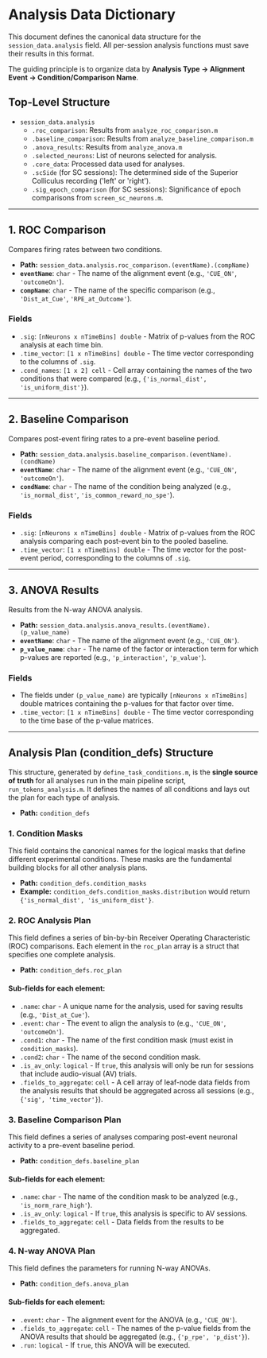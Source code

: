 # Analysis Data Dictionary

This document defines the canonical data structure for the `session_data.analysis` field. All per-session analysis functions must save their results in this format.

The guiding principle is to organize data by **Analysis Type -> Alignment Event -> Condition/Comparison Name**.

## Top-Level Structure

-   `session_data.analysis`
    -   `.roc_comparison`: Results from `analyze_roc_comparison.m`
    -   `.baseline_comparison`: Results from `analyze_baseline_comparison.m`
    -   `.anova_results`: Results from `analyze_anova.m`
    -   `.selected_neurons`: List of neurons selected for analysis.
    -   `.core_data`: Processed data used for analyses.
    -   `.scSide` (for SC sessions): The determined side of the Superior Colliculus recording ('left' or 'right').
    -   `.sig_epoch_comparison` (for SC sessions): Significance of epoch comparisons from `screen_sc_neurons.m`.

---

## 1. ROC Comparison

Compares firing rates between two conditions.

-   **Path:** `session_data.analysis.roc_comparison.(eventName).(compName)`
-   **`eventName`**: `char` - The name of the alignment event (e.g., `'CUE_ON'`, `'outcomeOn'`).
-   **`compName`**: `char` - The name of the specific comparison (e.g., `'Dist_at_Cue'`, `'RPE_at_Outcome'`).

### Fields

-   `.sig`: `[nNeurons x nTimeBins] double` - Matrix of p-values from the ROC analysis at each time bin.
-   `.time_vector`: `[1 x nTimeBins] double` - The time vector corresponding to the columns of `.sig`.
-   `.cond_names`: `[1 x 2] cell` - Cell array containing the names of the two conditions that were compared (e.g., `{'is_normal_dist', 'is_uniform_dist'}`).

---

## 2. Baseline Comparison

Compares post-event firing rates to a pre-event baseline period.

-   **Path:** `session_data.analysis.baseline_comparison.(eventName).(condName)`
-   **`eventName`**: `char` - The name of the alignment event (e.g., `'CUE_ON'`, `'outcomeOn'`).
-   **`condName`**: `char` - The name of the condition being analyzed (e.g., `'is_normal_dist'`, `'is_common_reward_no_spe'`).

### Fields

-   `.sig`: `[nNeurons x nTimeBins] double` - Matrix of p-values from the ROC analysis comparing each post-event bin to the pooled baseline.
-   `.time_vector`: `[1 x nTimeBins] double` - The time vector for the post-event period, corresponding to the columns of `.sig`.

---

## 3. ANOVA Results

Results from the N-way ANOVA analysis.

-   **Path:** `session_data.analysis.anova_results.(eventName).(p_value_name)`
-   **`eventName`**: `char` - The name of the alignment event (e.g., `'CUE_ON'`).
-   **`p_value_name`**: `char` - The name of the factor or interaction term for which p-values are reported (e.g., `'p_interaction'`, `'p_value'`).

### Fields

-   The fields under `(p_value_name)` are typically `[nNeurons x nTimeBins]` double matrices containing the p-values for that factor over time.
-   `.time_vector`: `[1 x nTimeBins] double` - The time vector corresponding to the time base of the p-value matrices.

---

## Analysis Plan (condition_defs) Structure

This structure, generated by `define_task_conditions.m`, is the **single source of truth** for all analyses run in the main pipeline script, `run_tokens_analysis.m`. It defines the names of all conditions and lays out the plan for each type of analysis.

-   **Path:** `condition_defs`

### 1. Condition Masks

This field contains the canonical names for the logical masks that define different experimental conditions. These masks are the fundamental building blocks for all other analysis plans.

-   **Path:** `condition_defs.condition_masks`
-   **Example:** `condition_defs.condition_masks.distribution` would return `{'is_normal_dist', 'is_uniform_dist'}`.

### 2. ROC Analysis Plan

This field defines a series of bin-by-bin Receiver Operating Characteristic (ROC) comparisons. Each element in the `roc_plan` array is a struct that specifies one complete analysis.

-   **Path:** `condition_defs.roc_plan`

#### Sub-fields for each element:

-   `.name`: `char` - A unique name for the analysis, used for saving results (e.g., `'Dist_at_Cue'`).
-   `.event`: `char` - The event to align the analysis to (e.g., `'CUE_ON'`, `'outcomeOn'`).
-   `.cond1`: `char` - The name of the first condition mask (must exist in `condition_masks`).
-   `.cond2`: `char` - The name of the second condition mask.
-   `.is_av_only`: `logical` - If `true`, this analysis will only be run for sessions that include audio-visual (AV) trials.
-   `.fields_to_aggregate`: `cell` - A cell array of leaf-node data fields from the analysis results that should be aggregated across all sessions (e.g., `{'sig', 'time_vector'}`).

### 3. Baseline Comparison Plan

This field defines a series of analyses comparing post-event neuronal activity to a pre-event baseline period.

-   **Path:** `condition_defs.baseline_plan`

#### Sub-fields for each element:

-   `.name`: `char` - The name of the condition mask to be analyzed (e.g., `'is_norm_rare_high'`).
-   `.is_av_only`: `logical` - If `true`, this analysis is specific to AV sessions.
-   `.fields_to_aggregate`: `cell` - Data fields from the results to be aggregated.

### 4. N-way ANOVA Plan

This field defines the parameters for running N-way ANOVAs.

-   **Path:** `condition_defs.anova_plan`

#### Sub-fields for each element:

-   `.event`: `char` - The alignment event for the ANOVA (e.g., `'CUE_ON'`).
-   `.fields_to_aggregate`: `cell` - The names of the p-value fields from the ANOVA results that should be aggregated (e.g., `{'p_rpe', 'p_dist'}`).
-   `.run`: `logical` - If `true`, this ANOVA will be executed.
